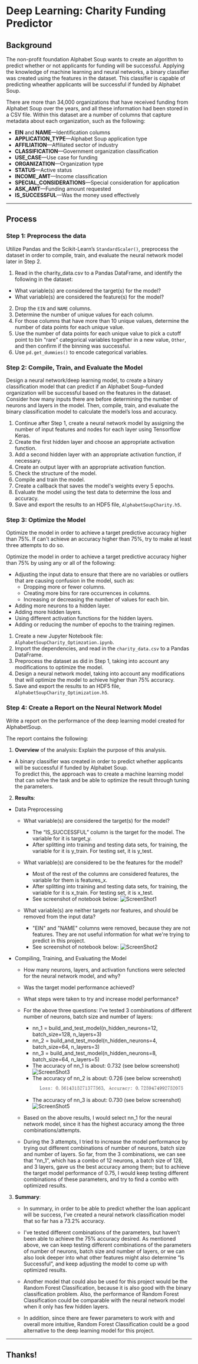# Deep Learning: Charity Funding Predictor

## Background

The non-profit foundation Alphabet Soup wants to create an algorithm to predict whether or not applicants for funding will be successful. Applying the knowledge of machine learning and neural networks,
a binary classifier was created using the features in the dataset. This classifier is capable of predicting wheather applicants will be successful if funded by Alphabet Soup.

There are more than 34,000 organizations that have received funding from Alphabet Soup over the years, and all these information had been stored in a CSV file. Within this dataset are a number of columns that capture metadata about each organization, such as the following:

- **EIN** and **NAME**—Identification columns
- **APPLICATION_TYPE**—Alphabet Soup application type
- **AFFILIATION**—Affiliated sector of industry
- **CLASSIFICATION**—Government organization classification
- **USE_CASE**—Use case for funding
- **ORGANIZATION**—Organization type
- **STATUS**—Active status
- **INCOME_AMT**—Income classification
- **SPECIAL_CONSIDERATIONS**—Special consideration for application
- **ASK_AMT**—Funding amount requested
- **IS_SUCCESSFUL**—Was the money used effectively

---

## Process

### Step 1: Preprocess the data

Utilize Pandas and the Scikit-Learn’s `StandardScaler()`, preprocess the dataset in order to compile, train, and evaluate the neural network model later in Step 2.

1. Read in the charity_data.csv to a Pandas DataFrame, and identify the following in the dataset:

- What variable(s) are considered the target(s) for the model?
- What variable(s) are considered the feature(s) for the model?

2. Drop the `EIN` and `NAME` columns.
3. Determine the number of unique values for each column.
4. For those columns that have more than 10 unique values, determine the number of data points for each unique value.
5. Use the number of data points for each unique value to pick a cutoff point to bin "rare" categorical variables together in a new value, `Other`, and then confirm if the binning was successful.
6. Use `pd.get_dummies()` to encode categorical variables.

### Step 2: Compile, Train, and Evaluate the Model

Design a neural network/deep learning model, to create a binary classification model that can predict if an Alphabet Soup–funded organization will be successful based on the features in the dataset. Consider how many inputs there are before determining the number of neurons and layers in the model. Then, compile, train, and evaluate the binary classification model to calculate the model’s loss and accuracy.

1. Continue after Step 1, create a neural network model by assigning the number of input features and nodes for each layer using Tensorflow Keras.
2. Create the first hidden layer and choose an appropriate activation function.
3. Add a second hidden layer with an appropriate activation function, if necessary.
4. Create an output layer with an appropriate activation function.
5. Check the structure of the model.
6. Compile and train the model.
7. Create a callback that saves the model's weights every 5 epochs.
8. Evaluate the model using the test data to determine the loss and accuracy.
9. Save and export the results to an HDF5 file, `AlphabetSoupCharity.h5`.

### Step 3: Optimize the Model

Optimize the model in order to achieve a target predictive accuracy higher than 75%. If can't achieve an accuracy higher than 75%, try to make at least three attempts to do so.

Optimize the model in order to achieve a target predictive accuracy higher than 75% by using any or all of the following:

- Adjusting the input data to ensure that there are no variables or outliers that are causing confusion in the model, such as:
  - Dropping more or fewer columns.
  - Creating more bins for rare occurrences in columns.
  - Increasing or decreasing the number of values for each bin.
- Adding more neurons to a hidden layer.
- Adding more hidden layers.
- Using different activation functions for the hidden layers.
- Adding or reducing the number of epochs to the training regimen.

1. Create a new Jupyter Notebook file: `AlphabetSoupCharity_Optimzation.ipynb`.
2. Import the dependencies, and read in the `charity_data.csv` to a Pandas DataFrame.
3. Preprocess the dataset as did in Step 1, taking into account any modifications to optimize the model.
4. Design a neural network model, taking into account any modifications that will optimize the model to achieve higher than 75% accuracy.
5. Save and export the results to an HDF5 file, `AlphabetSoupCharity_Optimization.h5`.

### Step 4: Create a Report on the Neural Network Model

Write a report on the performance of the deep learning model created for AlphabetSoup.

The report contains the following:

1. **Overview** of the analysis: Explain the purpose of this analysis.

- A binary classifier was created in order to predict whether applicants will be successful if funded by Alphabet Soup.  
  To predict this, the approach was to create a machine learning model that can solve the task and be able to optimize the result through tuning the parameters.

2. **Results**:

- Data Preprocessing

  - What variable(s) are considered the target(s) for the model?
    - The “IS_SUCCESSFUL” column is the target for the model. The variable for it is target_y.
    - After splitting into training and testing data sets, for training, the variable for it is y_train. For testing set, it is y_test.
  - What variable(s) are considered to be the features for the model?

    - Most of the rest of the columns are considered features, the variable for them is features_x.
    - After splitting into training and testing data sets, for training, the variable for it is x_train. For testing set, it is x_test.
    - See screenshot of notebook below:
      ![ScreenShot1](/../../../1.png)

  - What variable(s) are neither targets nor features, and should be removed from the input data?
    - "EIN" and "NAME" columns were removed, because they are not features. They are not useful information for what we're trying to predict in this project.
    - See screenshot of notebook below:
      ![ScreenShot2](../Resources/Images/2.png)

- Compiling, Training, and Evaluating the Model

  - How many neurons, layers, and activation functions were selected for the neural network model, and why?
  - Was the target model performance achieved?
  - What steps were taken to try and increase model performance?

  - For the above three questions:
    I’ve tested 3 combinations of different number of neurons, batch size and number of layers:

    - nn_1 = build_and_test_model(n_hidden_neurons=12, batch_size=128, n_layers=3)
    - nn_2 = build_and_test_model(n_hidden_neurons=4, batch_size=64, n_layers=3)
    - nn_3 = build_and_test_model(n_hidden_neurons=8, batch_size=64, n_layers=5)
    - The accuracy of nn_1 is about: 0.732 (see below screenshot)
      ![ScreenShot3](../../3.png)
    - The accuracy of nn_2 is about: 0.726 (see below screenshot)
      ![ScreenShot4](/Resources/Images/4.png)
    - The accuracy of nn_3 is about: 0.730 (see below screenshot)
      ![ScreenShot5](/../../5.png)

  - Based on the above results, I would select nn_1 for the neural network model, since it has the highest accuracy among the three combinations/attempts.

  - During the 3 attempts, I tried to increase the model performance by trying out different combinations of number of neurons, batch size and number of layers. So far, from the 3 combinations, we can see that “nn_1”, which has a combo of 12 neurons, a batch size of 128, and 3 layers, gave us the best accuracy among them; but to achieve the target model performance of 0.75, I would keep testing different combinations of these parameters, and try to find a combo with optimized results.

3.  **Summary**:

    - In summary, in order to be able to predict whether the loan applicant will be success, I’ve created a neural network classification model that so far has a 73.2% accuracy.

    - I’ve tested different combinations of the parameters, but haven’t been able to achieve the 75% accuracy desired. As mentioned above, we can keep testing different combinations of the parameters of number of neurons, batch size and number of layers, or we can also look deeper into what other features might also determine “Is Successful”, and keep adjusting the model to come up with optimized results.
    - Another model that could also be used for this project would be the Random Forest Classification, because it is also good with the binary classification problem. Also, the performance of Random Forest Classification could be comparable with the neural network model when it only has few hidden layers.
    - In addition, since there are fewer parameters to work with and overall more intuitive, Random Forest Classification could be a good alternative to the deep learning model for this project.

---

## Thanks!
